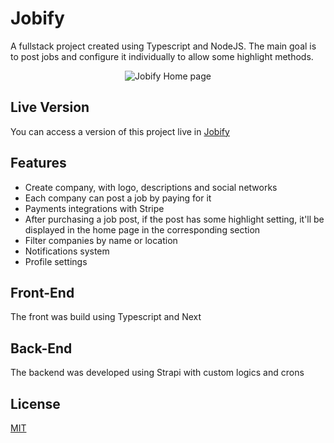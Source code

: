 # Jobify

A fullstack project created using Typescript and NodeJS. The main goal is to post jobs and configure it individually to allow some highlight methods.

<p align="center">
    <img src="https://github.com/gabrielappdev/jobify/jobify.png" alt="Jobify Home page"></img> 
</p>

## Live Version

You can access a version of this project live in [Jobify](https://board.gabrielcosta.pro)

## Features

- Create company, with logo, descriptions and social networks
- Each company can post a job by paying for it
- Payments integrations with Stripe
- After purchasing a job post, if the post has some highlight setting, it'll be displayed in the home page in the corresponding section
- Filter companies by name or location
- Notifications system
- Profile settings

## Front-End

The front was build using Typescript and Next

## Back-End

The backend was developed using Strapi with custom logics and crons

## License

[MIT](https://choosealicense.com/licenses/mit/)
